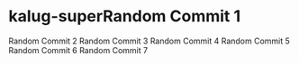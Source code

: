# kalug-superRandom Commit 1
Random Commit 2
Random Commit 3
Random Commit 4
Random Commit 5
Random Commit 6
Random Commit 7
